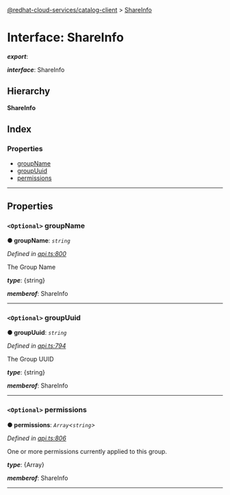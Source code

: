 [@redhat-cloud-services/catalog-client](../README.md) > [ShareInfo](../interfaces/shareinfo.md)

# Interface: ShareInfo

*__export__*: 

*__interface__*: ShareInfo

## Hierarchy

**ShareInfo**

## Index

### Properties

* [groupName](shareinfo.md#groupname)
* [groupUuid](shareinfo.md#groupuuid)
* [permissions](shareinfo.md#permissions)

---

## Properties

<a id="groupname"></a>

### `<Optional>` groupName

**● groupName**: *`string`*

*Defined in [api.ts:800](https://github.com/RedHatInsights/javascript-clients/blob/master/packages/catalog/api.ts#L800)*

The Group Name

*__type__*: {string}

*__memberof__*: ShareInfo

___
<a id="groupuuid"></a>

### `<Optional>` groupUuid

**● groupUuid**: *`string`*

*Defined in [api.ts:794](https://github.com/RedHatInsights/javascript-clients/blob/master/packages/catalog/api.ts#L794)*

The Group UUID

*__type__*: {string}

*__memberof__*: ShareInfo

___
<a id="permissions"></a>

### `<Optional>` permissions

**● permissions**: *`Array`<`string`>*

*Defined in [api.ts:806](https://github.com/RedHatInsights/javascript-clients/blob/master/packages/catalog/api.ts#L806)*

One or more permissions currently applied to this group.

*__type__*: {Array}

*__memberof__*: ShareInfo

___

